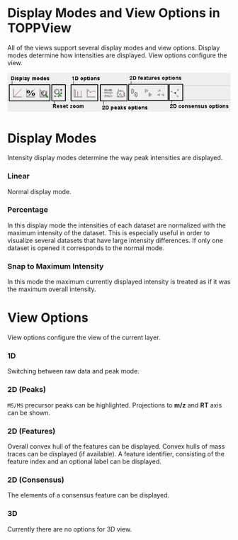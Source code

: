 Display Modes and View Options in TOPPView
==========================================

All of the views support several display modes and view options.
Display modes determine how intensities are displayed. View options configure the view.

![TOPPView Icons](../../images/tutorials/topp/TOPPView_icons.png)

# Display Modes

Intensity display modes determine the way peak intensities are displayed.

### Linear

Normal display mode.

### Percentage

In this display mode the intensities of each dataset are normalized with the maximum intensity of the dataset. This is
especially useful in order to visualize several datasets that have large intensity differences. If only one dataset is
opened it corresponds to the normal mode.

### Snap to Maximum Intensity

In this mode the maximum currently displayed intensity is treated as if it was the maximum overall intensity.

# View Options

View options configure the view of the current layer.

### 1D

Switching between raw data and peak mode.

### 2D (Peaks)

`MS/MS` precursor peaks can be highlighted.
Projections to **m/z** and **RT** axis can be shown.

### 2D (Features)

Overall convex hull of the features can be displayed.
Convex hulls of mass traces can be displayed (if available).
A feature identifier, consisting of the feature index and an optional label can be displayed.

### 2D (Consensus)

The elements of a consensus feature can be displayed.

### 3D

Currently there are no options for 3D view.
